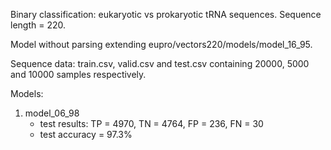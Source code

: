 Binary classification: eukaryotic vs prokaryotic tRNA sequences. Sequence length = 220.

Model without parsing extending eupro/vectors220/models/model_16_95.

Sequence data: train.csv, valid.csv and test.csv containing 20000, 5000 and 10000 samples respectively.

Models:
  
1. model_06_98
   * test results: TP = 4970, TN = 4764, FP = 236, FN = 30 
   * test accuracy = 97.3%
